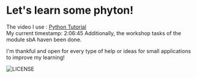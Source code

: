 # Let's learn some phyton!
The video I use : [Python Tutorial](https://www.youtube.com/watch?v=_uQrJ0TkZlc&list=WL)  
My current timestamp: 2:06:45
Additionally, the workshop tasks of the module sbA haven been done.

I'm thankful and open for every type of help or ideas for small applications to improve my learning!

  
  ![LICENSE](https://img.shields.io/github/license/jan-pfr/dive-into-pyhton3.svg?style=flat-square)

 
